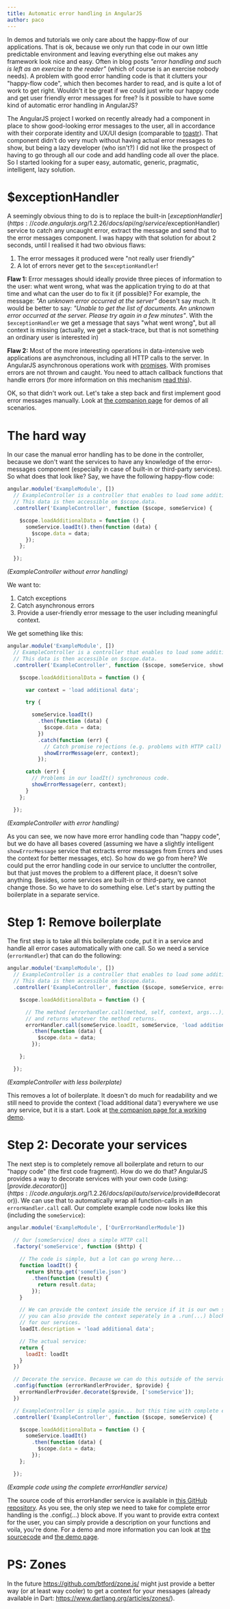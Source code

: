 ```yaml
---
title: Automatic error handling in AngularJS
author: paco
---
```

In demos and tutorials we only care about the happy-flow of our applications. That is ok, because we only run that code in our own little predictable environment and leaving everything else out makes any framework look nice and easy. Often in blog posts *"error handling and such is left as an exercise to the reader"* (which of course is an exercise nobody needs). A problem with good error handling code is that it clutters your "happy-flow code", which then becomes harder to read, and is quite a lot of work to get right. Wouldn't it be great if we could just write our happy code and get user friendly error messages for free? Is it possible to have some kind of automatic error handling in AngularJS?


The AngularJS project I worked on recently already had a component in place to show good-looking error messages to the user, all in accordance with their corporate identity and UX/UI design (comparable to [toastr](https://github.com/CodeSeven/toastr)). That component didn't do very much without having actual error messages to show, but being a lazy developer (who isn't?) I did not like the prospect of having to go through all our code and add handling code all over the place. So I started looking for a super easy, automatic, generic, pragmatic, intelligent, lazy solution.

# $exceptionHandler

A seemingly obvious thing to do is to replace the built-in [$exceptionHandler](https://code.angularjs.org/1.2.26/docs/api/ng/service/$exceptionHandler) service to catch any uncaught error, extract the message and send that to the error messages component. I was happy with that solution for about 2 seconds, until I realised it had two obvious flaws:

1. The error messages it produced were "not really user friendly"
2. A lot of errors never get to the `$exceptionHandler`!

**Flaw 1:** Error messages should ideally provide three pieces of information to the user: what went wrong, what was the application trying to do at that time and what can the user do to fix it (if possible)? For example, the message: *"An unknown error occurred at the server"* doesn't say much. It would be better to say: *"Unable to get the list of documents. An unknown error occurred at the server. Please try again in a few minutes"*. With the `$exceptionHandler` we get a message that says "what went wrong", but all context is missing (actually, we get a stack-trace, but that is not something an ordinary user is interested in)

**Flaw 2:** Most of the more interesting operations in data-intensive web applications are asynchronous, including all HTTP calls to the server. In AngularJS asynchronous operations work with [promises](https://code.angularjs.org/1.2.26/docs/api/ng/service/$q). With promises errors are not thrown and caught. You need to attach callback functions that handle errors (for more information on this mechanism [read this](https://github.com/kriskowal/q)).

OK, so that didn't work out. Let's take a step back and first implement good error messages manually. Look at [the companion page][companion] for demos of all scenarios.

# The hard way

In our case the manual error handling has to be done in the controller, because we don't want the services to have any knowledge of the error-messages component (especially in case of built-in or third-party services). So what does that look like? Say, we have the following happy-flow code:

```javascript
angular.module('ExampleModule', [])
  // ExampleController is a controller that enables to load some additional data after the press of a button.
  // This data is then accessible on $scope.data.
  .controller('ExampleController', function ($scope, someService) {

    $scope.loadAdditionalData = function () {
      someService.loadIt().then(function (data) {
        $scope.data = data;
      });
    };

  });
```
*(ExampleController without error handling)*

We want to:

1. Catch exceptions
2. Catch asynchronous errors
3. Provide a user-friendly error message to the user including meaningful context.

We get something like this:

```javascript
angular.module('ExampleModule', [])
  // ExampleController is a controller that enables to load some additional data after the press of a button.
  // This data is then accessible on $scope.data.
  .controller('ExampleController', function ($scope, someService, showErrorMessage) {

    $scope.loadAdditionalData = function () {

      var context = 'load additional data';

      try {

        someService.loadIt()
          .then(function (data) {
            $scope.data = data;
          })
          .catch(function (err) {
            // Catch promise rejections (e.g. problems with HTTP call)
            showErrorMessage(err, context);
          });

      catch (err) {
      	// Problems in our loadIt() synchronous code.
      	showErrorMessage(err, context);
      }
    };

  });
```
*(ExampleController with error handling)*

As you can see, we now have more error handling code than "happy code", but we do have all bases covered (assuming we have a slightly intelligent `showErrorMessage` service that extracts error messages from Errors and uses the context for better messages, etc). So how do we go from here? We could put the error handling code in our service to unclutter the controller, but that just moves the problem to a different place, it doesn't solve anything. Besides, some services are built-in or third-party, we cannot change those. So we have to do something else. Let's start by putting the boilerplate in a separate service.

# Step 1: Remove boilerplate

The first step is to take all this boilerplate code, put it in a service and handle all error cases automatically with one call. So we need a service (`errorHandler`) that can do the following:

```javascript
angular.module('ExampleModule', [])
  // ExampleController is a controller that enables to load some additional data after the press of a button.
  // This data is then accessible on $scope.data.
  .controller('ExampleController', function ($scope, someService, errorHandler) {

    $scope.loadAdditionalData = function () {

      // The method [errorhandler.call(method, self, context, args...)] handles all error cases
      // and returns whatever the method returns.
      errorHandler.call(someService.loadIt, someService, 'load additional data')
        .then(function (data) {
          $scope.data = data;
        });

    };

  });
```
*(ExampleController with less boilerplate)*

This removes a lot of boilerplate. It doesn't do much for readability and we still need to provide the context ('load additional data') everywhere we use any service, but it is a start. Look at [the companion page for a working demo][companion].

# Step 2: Decorate your services

The next step is to completely remove all boilerplate and return to our "happy code" (the first code fragment). How do we do that? AngularJS provides a way to decorate services with your own code (using: [$provide.decorator()](https://code.angularjs.org/1.2.26/docs/api/auto/service/$provide#decorator)). We can use that to automatically wrap all function-calls in an `errorHandler.call` call. Our complete example code now looks like this (including the `someService`):

```javascript
angular.module('ExampleModule', ['OurErrorHandlerModule'])

  // Our [someService] does a simple HTTP call
  .factory('someService', function ($http) {
    
    // The code is simple, but a lot can go wrong here...
    function loadIt() {
      return $http.get('somefile.json')
        .then(function (result) {
          return result.data;
        });
    }

    // We can provide the context inside the service if it is our own service, it serves as documentation as well,
    // you can also provide the context seperately in a .run(...) block. This is the only extra thing we have to do
    // for our services.
    loadIt.description = 'load additional data';

    // The actual service:
    return {
      loadIt: loadIt
    }
  })

  // Decorate the service. Because we can do this outside of the service, we can also use this for built-in or third-party services.
  .config(function (errorHandlerProvider, $provide) {
    errorHandlerProvider.decorate($provide, ['someService']);
  })

  // ExampleController is simple again... but this time with complete error handling.
  .controller('ExampleController', function ($scope, someService) {

    $scope.loadAdditionalData = function () {
      someService.loadIt()
        .then(function (data) {
          $scope.data = data;
        });
    };

  });
```
*(Example code using the complete errorHandler service)*

The source code of this errorHandler service is available in [this GitHub repository][repo]. As you see, the only step we need to take for complete error handling is the .config(…) block above. If you want to provide extra context for the user, you can simply provide a description on your functions and voila, you're done. For a demo and more information you can look at [the sourcecode][repo] and [the demo page][companion].

# PS: Zones

In the future <https://github.com/btford/zone.js/> might just provide a better way (or at least way cooler) to get a context for your messages (already available in Dart: <https://www.dartlang.org/articles/zones/>).

[companion]: https://pavadeli.github.io/angularjs-errorhandling/
[repo]: https://github.com/pavadeli/angularjs-errorhandling
